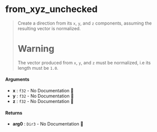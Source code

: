 # from\_xyz\_unchecked

>  Create a direction from its `x`, `y`, and `z` components, assuming the resulting vector is normalized.
>  # Warning
>  The vector produced from `x`, `y`, and `z` must be normalized, i.e its length must be `1.0`.

#### Arguments

- **x** : `f32` \- No Documentation 🚧
- **y** : `f32` \- No Documentation 🚧
- **z** : `f32` \- No Documentation 🚧

#### Returns

- **arg0** : `Dir3` \- No Documentation 🚧